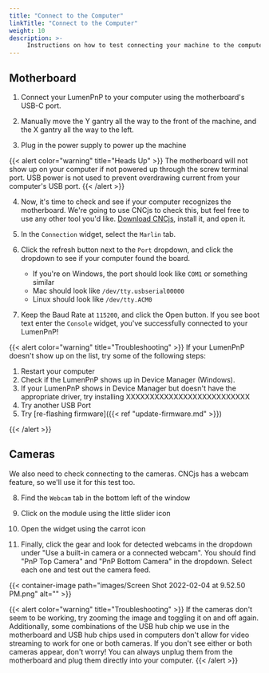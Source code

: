 ```yaml
---
title: "Connect to the Computer"
linkTitle: "Connect to the Computer"
weight: 10
description: >-
     Instructions on how to test connecting your machine to the computer
---
```


## Motherboard

1. Connect your LumenPnP to your computer using the motherboard's USB-C port.

2. Manually move the Y gantry all the way to the front of the machine, and the X gantry all the way to the left.

3. Plug in the power supply to power up the machine

{{< alert color="warning" title="Heads Up" >}}
The motherboard will not show up on your computer if not powered up through the screw terminal port. USB power is not used to prevent overdrawing current from your computer's USB port.
{{< /alert >}}

4. Now, it's time to check and see if your computer recognizes the motherboard. We're going to use CNCjs to check this, but feel free to use any other tool you'd like. [Download CNCjs](https://github.com/cncjs/cncjs/releases), install it, and open it.

5. In the `Connection` widget, select the `Marlin` tab.

6. Click the refresh button next to the `Port` dropdown, and click the dropdown to see if your computer found the board.
     * If you're on Windows, the port should look like `COM1` or something similar
     * Mac should look like `/dev/tty.usbserial00000`
     * Linux should look like `/dev/tty.ACM0`

7. Keep the Baud Rate at `115200`, and click the Open button. If you see boot text enter the `Console` widget, you've successfully connected to your LumenPnP!

{{< alert color="warning" title="Troubleshooting" >}}
If your LumenPnP doesn't show up on the list, try some of the following steps:

1. Restart your computer
2. Check if the LumenPnP shows up in Device Manager (Windows).
3. If your LumenPnP shows in Device Manager but doesn't have the appropriate driver, try installing XXXXXXXXXXXXXXXXXXXXXXXXXX
4. Try another USB Port
5. Try [re-flashing firmware]({{< ref "update-firmware.md" >}})

{{< /alert >}}

## Cameras
We also need to check connecting to the cameras. CNCjs has a webcam feature, so we'll use it for this test too.

8. Find the `Webcam` tab in the bottom left of the window

9. Click on the module using the little slider icon

10. Open the widget using the carrot icon

11. Finally, click the gear and look for detected webcams in the dropdown under "Use a built-in camera or a connected webcam". You should find "PnP Top Camera" and "PnP Bottom Camera" in the dropdown. Select each one and test out the camera feed.

{{< container-image path="images/Screen Shot 2022-02-04 at 9.52.50 PM.png" alt="" >}}

{{< alert color="warning" title="Troubleshooting" >}}
If the cameras don't seem to be working, try zooming the image and toggling it on and off again. Additionally, some combinations of the USB hub chip we use in the motherboard and USB hub chips used in computers don't allow for video streaming to work for one or both cameras. If you don't see either or both cameras appear, don't worry! You can always unplug them from the motherboard and plug them directly into your computer.
{{< /alert >}}
